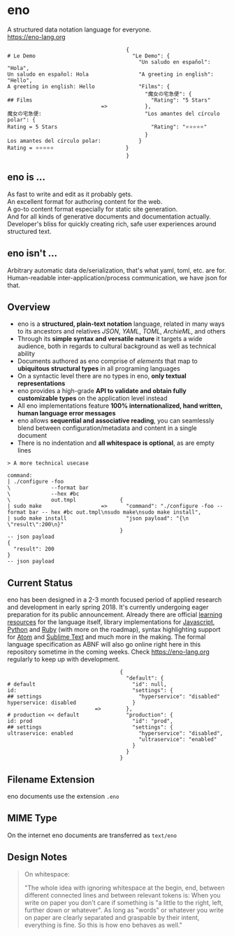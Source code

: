 # eno

A structured data notation language for everyone.  
https://eno-lang.org

```eno
                                      {
# Le Demo                               "Le Demo": {
                                          "Un saludo en español": "Hola",
Un saludo en español: Hola                "A greeting in english": "Hello",
A greeting in english: Hello              "Films": {
                                            "魔女の宅急便": {
## Films                                      "Rating": "5 Stars"
                              =>            },
魔女の宅急便:                                 "Los amantes del círculo polar": {
Rating = 5 Stars                              "Rating": "⭐⭐⭐⭐⭐"
                                            }
Los amantes del círculo polar:            }
Rating = ⭐⭐⭐⭐⭐                       }
                                      }
```

## eno is ...

As fast to write and edit as it probably gets.  
An excellent format for authoring content for the web.  
A go-to content format especially for static site generation.  
And for all kinds of generative documents and documentation actually.  
Developer's bliss for quickly creating rich, safe user experiences around structured text.

## eno isn't ...

Arbitrary automatic data de/serialization, that's what yaml, toml, etc. are for.  
Human-readable inter-application/process communication, we have json for that.

## Overview

- eno is a **structured, plain-text notation** language, related in many ways to its ancestors and relatives *JSON*, *YAML*, *TOML*, *ArchieML*, and others
- Through its **simple syntax and versatile nature** it targets a wide audience, both in regards to cultural background as well as technical ability
- Documents authored as eno comprise of *elements* that map to **ubiquitous structural types** in all programing languages
- On a syntactic level there are no types in eno, **only textual representations**
- eno provides a high-grade **API to validate and obtain fully customizable types** on the application level instead
- All eno implementations feature **100% internationalized, hand written, human language error messages**
- eno allows **sequential and associative reading**, you can seamlessly blend between configuration/metadata and content in a single document
- There is no indentation and **all whitespace is optional**, as are empty lines

```eno
> A more technical usecase

command:
| ./configure -foo
\             --format bar
\             --hex #bc
\             out.tmpl              {
| sudo make                   =>      "command": "./configure -foo --format bar -- hex #bc out.tmpl\nsudo make\nsudo make install",
| sudo make install                   "json payload": "{\n  \"result\":200\n}"
                                    }
-- json payload
{
  "result": 200
}
-- json payload
```

## Current Status

eno has been designed in a 2-3 month focused period of applied research and
development in early spring 2018. It's currently undergoing eager preparation
for its public announcement. Already there are official [learning
resources](https://eno-lang.org/write/) for the language itself, library
implementations for [Javascript](https://eno-lang.org/javascript/),
[Python](https://eno-lang.org/python/) and [Ruby](https://eno-lang.org/ruby/)
(with more on the roadmap), syntax highlighting support for
[Atom](https://atom.io/packages/language-eno/) and [Sublime
Text](https://github.org/eno-lang/sublime-eno/) and much more in the making. The
formal language specification as ABNF will also go online right here in this repository
sometime in the coming weeks. Check https://eno-lang.org regularly to keep up
with development.

```eno
                                    {
                                      "default": {
# default                               "id": null,
id:                                     "settings": {
## settings                               "hyperservice": "disabled"
hyperservice: disabled                  }
                            =>        },
# production << default               "production": {
id: prod                                "id": "prod",
## settings                             "settings": {
ultraservice: enabled                     "hyperservice": "disabled",
                                          "ultraservice": "enabled"
                                        }
                                      }
                                    }
```

## Filename Extension

eno documents use the extension `.eno`

## MIME Type

On the internet eno documents are transferred as `text/eno`

## Design Notes

>On whitespace:
>
> "The whole idea with ignoring whitespace at the begin, end,
> between different connected lines and between relevant tokens is:
> When you write on paper you don't care if something is "a little to the
> right, left, further down or whatever". As long as "words" or whatever you
> write on paper are clearly separated and graspable by their intent,
> everything is fine. So this is how eno behaves as well."
